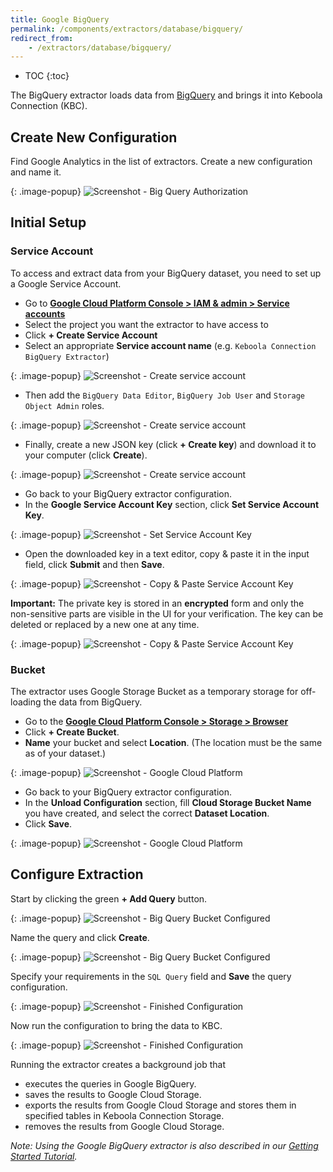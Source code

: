 ```yaml
---
title: Google BigQuery
permalink: /components/extractors/database/bigquery/
redirect_from:
    - /extractors/database/bigquery/
---
```


* TOC
{:toc}

The BigQuery extractor loads data from [BigQuery](https://cloud.google.com/bigquery/) and brings it into Keboola Connection (KBC). 

## Create New Configuration 
Find Google Analytics in the list of extractors. Create a new configuration and name it. 

{: .image-popup}
![Screenshot - Big Query Authorization](/components/extractors/database/bigquery/ui1.png)

## Initial Setup

### Service Account

To access and extract data from your BigQuery dataset, you need to set up a Google Service Account. 

- Go to [**Google Cloud Platform Console > IAM & admin > Service accounts**](https://console.cloud.google.com/iam-admin/serviceaccounts)
- Select the project you want the extractor to have access to
- Click **+ Create Service Account**
- Select an appropriate **Service account name** (e.g. `Keboola Connection BigQuery Extractor`)

{: .image-popup}
![Screenshot - Create service account](/components/extractors/database/bigquery/serviceaccount1.png)

- Then add the `BigQuery Data Editor`, `BigQuery Job User` and `Storage Object Admin` roles.

{: .image-popup}
![Screenshot - Create service account](/components/extractors/database/bigquery/serviceaccount2.png)

- Finally, create a new JSON key (click **+ Create key**) and download it to your computer (click **Create**).

{: .image-popup}
![Screenshot - Create service account](/components/extractors/database/bigquery/serviceaccount3.png)

- Go back to your BigQuery extractor configuration.
- In the **Google Service Account Key** section, click **Set Service Account Key**.

{: .image-popup}
![Screenshot - Set Service Account Key](/components/extractors/database/bigquery/ui2.png)

- Open the downloaded key in a text editor, copy & paste it in the input field, click **Submit** and then **Save**. 

{: .image-popup}
![Screenshot - Copy & Paste Service Account Key](/components/extractors/database/bigquery/ui3.png)

**Important:** The private key is stored in an **encrypted** form and only the non-sensitive parts are visible in the UI for your verification. 
The key can be deleted or replaced by a new one at any time.

{: .image-popup}
![Screenshot - Copy & Paste Service Account Key](/components/extractors/database/bigquery/ui4.png)

### Bucket

The extractor uses Google Storage Bucket as a temporary storage for off-loading the data from BigQuery.

- Go to the [**Google Cloud Platform Console > Storage > Browser**](https://console.cloud.google.com/storage/browser)
- Click **+ Create Bucket**.
- **Name** your bucket and select **Location**. (The location must be the same as of your dataset.)

{: .image-popup}
![Screenshot - Google Cloud Platform](/components/extractors/database/bigquery/ui5.png)

- Go back to your BigQuery extractor configuration.
- In the **Unload Configuration** section, fill **Cloud Storage Bucket Name** you have created, and select the correct **Dataset Location**.
- Click **Save**.

{: .image-popup}
![Screenshot - Google Cloud Platform](/components/extractors/database/bigquery/ui6.png)

## Configure Extraction

Start by clicking the green **+ Add Query** button.

{: .image-popup}
![Screenshot - Big Query Bucket Configured](/components/extractors/database/bigquery/ui7.png)

Name the query and click **Create**.  

{: .image-popup}
![Screenshot - Big Query Bucket Configured](/components/extractors/database/bigquery/ui8.png)

Specify your requirements in the `SQL Query` field and **Save** the query configuration.

{: .image-popup}
![Screenshot - Finished Configuration](/components/extractors/database/bigquery/ui9.png)

Now run the configuration to bring the data to KBC.

{: .image-popup}
![Screenshot - Finished Configuration](/components/extractors/database/bigquery/ui10.png)

Running the extractor creates a background job that

- executes the queries in Google BigQuery.
- saves the results to Google Cloud Storage.
- exports the results from Google Cloud Storage and stores them in specified tables in Keboola Connection Storage.
- removes the results from Google Cloud Storage.

*Note: Using the Google BigQuery extractor is also described in our [Getting Started Tutorial](https://help.keboola.com/tutorial/ad-hoc/#using-bigquery-extractor).*
